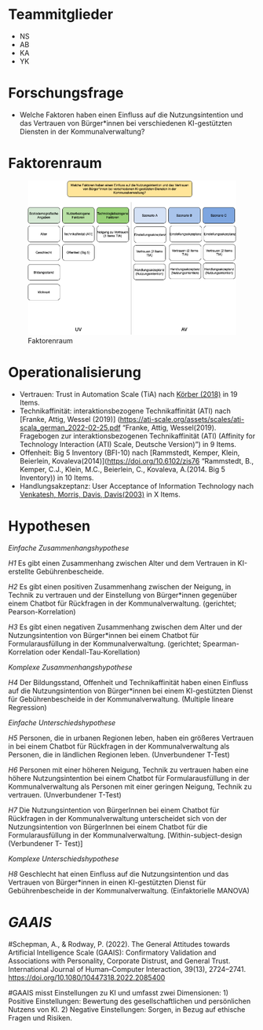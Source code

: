 # Teammitglieder

-   NS
-   AB
-   KA
-   YK

# Forschungsfrage

-   Welche Faktoren haben einen Einfluss auf die Nutzungsintention und
    das Vertrauen von Bürger\*innen bei verschiedenen KI-gestützten
    Diensten in der Kommunalverwaltung?

# Faktorenraum

<figure>
<img src="readme_files/Faktorenraum_Gruppe%201.png"
alt="Faktorenraum" />
<figcaption aria-hidden="true">Faktorenraum</figcaption>
</figure>

# Operationalisierung

-   Vertrauen: Trust in Automation Scale (TiA) nach [Körber
    (2018)](https://link.springer.com/chapter/10.1007/978-3-319-96074-6_2 "Körber, M.(2018. Theoretical Considerations and Development of a Questionnaire to Measure Trust in Automation. In: Proceedings of the 20th Congress of the International Ergonomics Association (IEA 2018), Springer, Cham.")
    in 19 Items.
-   Technikaffinität: interaktionsbezogene Technikaffinität (ATI) nach
    \[Franke, Attig, Wessel (2019)\]
    (<https://ati-scale.org/assets/scales/ati-scala_german_2022-02-25.pdf>
    “Franke, Attig, Wessel(2019). Fragebogen zur interaktionsbezogenen
    Technikaffinität (ATI) (Affinity for Technology Interaction (ATI)
    Scale, Deutsche Version)”) in 9 Items.
-   Offenheit: Big 5 Inventory (BFI-10) nach \[Rammstedt, Kemper, Klein,
    Beierlein, Kovaleva(2014)\](<https://doi.org/10.6102/zis76>
    “Rammstedt, B., Kemper, C.J., Klein, M.C., Beierlein, C., Kovaleva,
    A.(2014. Big 5 Inventory)) in 10 Items.
-   Handlungsakzeptanz: User Acceptance of Information Technology nach
    [Venkatesh, Morris, Davis,
    Davis(2003)](https://www.jstor.org/stable/30036540%20Venkatesh,%20Morris,%20Davis,%20Davis(2003).%20User%20Acceptance%20of%20Information%20Technology.)
    in X Items.

# Hypothesen

*Einfache Zusammenhangshypothese*

*H1* Es gibt einen Zusammenhang zwischen Alter und dem Vertrauen in
KI-erstellte Gebührenbescheide.

*H2* Es gibt einen positiven Zusammenhang zwischen der Neigung, in
Technik zu vertrauen und der Einstellung von Bürger\*innen gegenüber
einem Chatbot für Rückfragen in der Kommunalverwaltung. (gerichtet;
Pearson-Korrelation)

*H3* Es gibt einen negativen Zusammenhang zwischen dem Alter und der
Nutzungsintention von Bürger\*innen bei einem Chatbot für
Formularausfüllung in der Kommunalverwaltung. (gerichtet;
Spearman-Korrelation oder Kendall-Tau-Korellation)

*Komplexe Zusammenhangshypothese*

*H4* Der Bildungsstand, Offenheit und Technikaffinität haben einen
Einfluss auf die Nutzungsintention von Bürger\*innen bei einem
KI-gestützten Dienst für Gebührenbescheide in der Kommunalverwaltung.
(Multiple lineare Regression)

*Einfache Unterschiedshypothese*

*H5* Personen, die in urbanen Regionen leben, haben ein größeres
Vertrauen in bei einem Chatbot für Rückfragen in der Kommunalverwaltung
als Personen, die in ländlichen Regionen leben. (Unverbundener T-Test)

*H6* Personen mit einer höheren Neigung, Technik zu vertrauen haben eine
höhere Nutzungsintention bei einem Chatbot für Formularausfüllung in der
Kommunalverwaltung als Personen mit einer geringen Neigung, Technik zu
vertrauen. (Unverbundener T-Test)

*H7* Die Nutzungsintention von BürgerInnen bei einem Chatbot für
Rückfragen in der Kommunalverwaltung unterscheidet sich von der
Nutzungsintention von BürgerInnen bei einem Chatbot für die
Formularausfüllung in der Kommunalverwaltung. \[Within-subject-design
(Verbundener T- Test)\]

*Komplexe Unterschiedshypothese*

*H8* Geschlecht hat einen Einfluss auf die Nutzungsintention und das
Vertrauen von Bürger\*innen in einen KI-gestützten Dienst für
Gebührenbescheide in der Kommunalverwaltung. (Einfaktorielle MANOVA)

# *GAAIS*

\#Schepman, A., & Rodway, P. (2022). The General Attitudes towards
Artificial Intelligence Scale (GAAIS): Confirmatory Validation and
Associations with Personality, Corporate Distrust, and General Trust.
International Journal of Human–Computer Interaction, 39(13), 2724–2741.
<https://doi.org/10.1080/10447318.2022.2085400>

\#GAAIS misst Einstellungen zu KI und umfasst zwei Dimensionen: 1)
Positive Einstellungen: Bewertung des gesellschaftlichen und
persönlichen Nutzens von KI. 2) Negative Einstellungen: Sorgen, in Bezug
auf ethische Fragen und Risiken.
